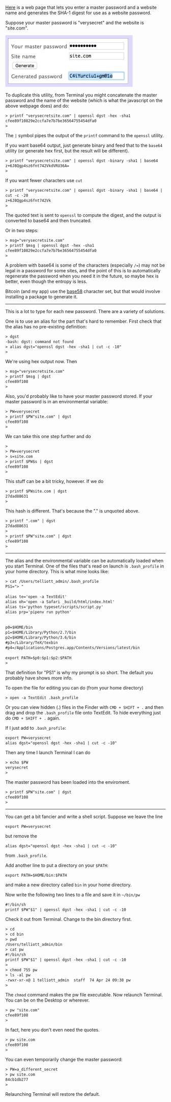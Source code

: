 [Here](http://angel.net/~nic/passwd.current.html) is a web page that lets you enter a master password and a website name and generates the SHA-1 digest for use as a website password.

Suppose your master password is "verysecret" and the website is "site.com".

<img src="figs/pw_generator.png" style="width: 400px;" />

To duplicate this utility, from Terminal you might concatenate the master password and the name of the website (which is what the javascript on the above webpage does) and do:

```
> printf "verysecretsite.com" | openssl dgst -hex -sha1 
cfee89f10829e2ccfa7e7b7be36564755454dfa0
>
```

The ``|`` symbol pipes the output of the ``printf`` command to the ``openssl`` utility.

If you want base64 output, just generate binary and feed that to the ``base64`` utility (or generate hex first, but the result will be different).

```
> printf "verysecretsite.com" | openssl dgst -binary -sha1 | base64
z+6J8Qgp4sz6fnt742VkdVRU36A=
>
```

If you want fewer characters use ``cut``

```
> printf "verysecretsite.com" | openssl dgst -binary -sha1 | base64 | cut -c -20
z+6J8Qgp4sz6fnt742Vk
>
```

The quoted text is sent to ``openssl`` to compute the digest, and the output is converted to base64 and then truncated.

Or in two steps:

```
> msg="verysecretsite.com"
> printf $msg | openssl dgst -hex -sha1
cfee89f10829e2ccfa7e7b7be36564755454dfa0
>
```

A problem with base64 is some of the characters (especially ``/=``) may not be legal in a password for some sites, and the point of this is to automatically regenerate the password when you need it in the future, so maybe hex is better, even though the entropy is less.

Bitcoin (and my app) use the [base58](en.wikipedia.org/wiki/Base58) character set, but that would involve installing a package to generate it.

<hr>

This is a lot to type for each new password.  There are a variety of solutions.

One is to use an alias for the part that's hard to remember.  First check that the alias has no pre-existing definition:

```
> dgst
-bash: dgst: command not found
> alias dgst="openssl dgst -hex -sha1 | cut -c -10"
>
```

We're using hex output now.  Then

```
> msg="verysecretsite.com"
> printf $msg | dgst
cfee89f108
>
```

Also, you'd probably like to have your master password stored.  If your master password is in an environmental variable:

```
> PW=verysecret
> printf $PW"site.com" | dgst
cfee89f108
>
```

We can take this one step further and do

```
> 
> PW=verysecret
> s=site.com
> printf $PW$s | dgst
cfee89f108
>
```

This stuff can be a bit tricky, however.  If we do

```
> printf $PWsite.com | dgst
27dad88631
>
```

This hash is different.  That's because the "." is unquoted above.

```
> printf ".com" | dgst
27dad88631
>
> printf $PW"site.com" | dgst
cfee89f108
>
```

<hr>

The alias and the environmental variable can be automatically loaded when you start Terminal.  One of the files that's read on launch is ``.bash_profile`` in your home directory.  This is what mine looks like:

```
> cat /Users/telliott_admin/.bash_profile
PS1="> "

alias te='open -a TextEdit'
alias oh='open -a Safari _build/html/index.html'
alias ts='python typeset/scripts/script.py'
alias prp='pipenv run python'


p0=$HOME/bin
p1=$HOME/Library/Python/2.7/bin
p2=$HOME/Library/Python/3.6/bin
#p3=/Library/TeX/texbin
#p4=/Applications/Postgres.app/Contents/Versions/latest/bin

export PATH=$p0:$p1:$p2:$PATH
> 
```

That definition for "PS1" is why my prompt is so short.  The default you probably have shows more info.

To open the file for editing you can do (from your home directory)

```
> open -a TextEdit .bash_profile
```

Or you can view hidden (.) files in the Finder with ``CMD + SHIFT + .`` and then drag and drop the ``.bash_profile`` file onto TextEdit.  To hide everything just do ``CMD + SHIFT + .`` again.

If I just add to ``.bash_profile``:

```
export PW=verysecret
alias dgst="openssl dgst -hex -sha1 | cut -c -10"
```

Then any time I launch Terminal I can do

```
> echo $PW
verysecret
>
```

The master password has been loaded into the enviroment.

```
> printf $PW"site.com" | dgst
cfee89f108
>
```

<hr>

You can get a bit fancier and write a shell script.  Suppose we leave the line

```
export PW=verysecret
```

but remove the 

```
alias dgst="openssl dgst -hex -sha1 | cut -c -10"
```

from ``.bash_profile``.

Add another line to put a directory on your ``$PATH``:

```
export PATH=$HOME/bin:$PATH
```

and make a new directory called ``bin`` in your home directory.

Now write the following two lines to a file and save it in ``~/bin/pw``

```
#!/bin/sh
printf $PW"$1" | openssl dgst -hex -sha1 | cut -c -10
```

Check it out from Terminal.  Change to the bin directory first.

```
> cd
> cd bin
> pwd
/Users/telliott_admin/bin
> cat pw
#!/bin/sh
printf $PW"$1" | openssl dgst -hex -sha1 | cut -c -10
>
> chmod 755 pw
> ls -al pw
-rwxr-xr-x@ 1 telliott_admin  staff  74 Apr 24 09:38 pw
>
```

The ``chmod`` command makes the pw file executable.  Now relaunch Terminal.  You can be on the Desktop or wherever.

```
> pw "site.com"
cfee89f108
>
```

In fact, here you don't even need the quotes.

```
> pw site.com
cfee89f108
>
```

You can even temporarily change the master password:

```
> PW=a_different_secret
> pw site.com
84cb1db277
>
```

Relaunching Terminal will restore the default.


